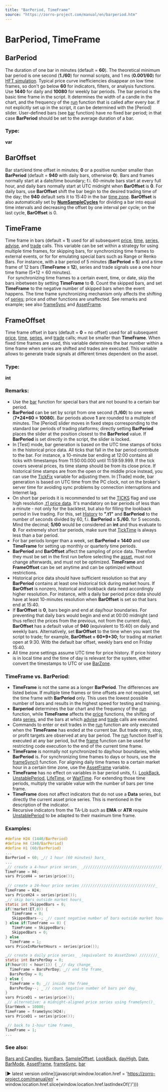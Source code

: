 ```yaml
---
title: "BarPeriod, TimeFrame"
source: "https://zorro-project.com/manual/en/barperiod.htm"
---
```


# BarPeriod, TimeFrame

## BarPeriod

The duration of one bar in minutes (default = **60**). The theoretical minimum bar period is one second (**1./60**) for normal scripts, and 1 ms (**0.001/60**) for [HFT simulation](198_Fill_modes.md). Typical price curve inefficiencies disappear on low time frames, so don't go below **60** for indicators, filters, or analysis functions. Use **1440** for daily and **10080** for weekly bar periods. The bar period is the basic time frame in the script. It determines the width of a candle in the chart, and the frequency of the [run](088_run.md) function that is called after every bar. If not explicitly set up in the script, it can be determined with the \[Period\] slider. User-defined bars (see [bar](bar.md) function) have no fixed bar period; in that case **BarPeriod** should be set to the average duration of a bar.  

### Type:

**var**

## BarOffset

Bar start/end time offset in minutes; **0** or a positive number smaller than **BarPeriod** (default = **940** with daily bars, otherwise **0**). Bars and frames normally start at a date/time boundary; f.i. 60-minute bars start at every full hour, and daily bars normally start at UTC midnight when **BarOffset** is **0**. For daily bars, use **BarOffset** shift the bar begin to the desired trading time of the day; the **940** default sets it to 15:40 in the bar [time zone](assetzone.md). **BarOffset** is also automatically set by **[NumSampleCycles](numsamplecycles.md)** for dividing a bar into equal time intervals and decreasing the offset by one interval per cycle; on the last cycle, **BarOffset** is 0.  

## TimeFrame

Time frame in bars (default = **1**) used for all subsequent [price](022_Price_History.md), [time](month.md), [series](091_series.md), [advise](advisor.md), and [trade](buylong.md) calls. This variable can be set within a strategy for using multiple time frames, for skipping bars, for synchronizing time frames to external events, or for for emulating special bars such as Range or Renko Bars. For instance, with a bar period of 5 minutes (**BarPeriod = 5**) and a time frame of 12 bars (**TimeFrame = 12**), series and trade signals use a one hour time frame (5\*12 = 60 minutes).  
  For synchronizing time frames to a certain event, time, or date, skip the bars inbetween by setting **TimeFrame** to **0**. Count the skipped bars, and set **TimeFrame** to the negative number of skipped bars when the event happens. The time frame synchronizing mechanism only affects the shifting of [series](091_series.md); price and other functions are unaffected. See remarks and example; see also [frameSync](118_frame_frameSync.md) and [AssetFrame](assetzone.md).

## FrameOffset

Time frame offset in bars (default = **0** = no offset) used for all subsequent [price](022_Price_History.md), [time](month.md), [series](091_series.md), and [trade](buylong.md) calls; must be smaller than **TimeFrame**. When fixed time frames are used, this variable determines the bar number within a time frame when series are shifted and trades are executed. This variable allows to generate trade signals at different times dependent on the asset.

### Type:

**int**

### Remarks:

*   Use the [bar](005_Bars_and_Candles.md) function for special bars that are not bound to a certain bar period.
*   **BarPeriod** can be set by script from one second (**1./60**) to one week (**7\*24\*60 = 10080**). Bar periods above **1** are rounded to a multiple of minutes. The \[Period\] slider moves in fixed steps corresponding to the standard bar periods of trading platforms; directly setting **BarPeriod** places the slider at the position closest to the **BarPeriod** value. If **BarPeriod** is set directly in the script, the slider is locked.
*   In \[Test\] mode, bar generation is based on the UTC time stamps of ticks in the historical price data. All ticks that fall in the bar period contribute to the bar. For instance, a 10-minute bar ending at 12:00 contains all ticks with timestamps from 11:50:00.000 until 11:59:59.999. If the tick covers several prices, its time stamp should be from its close price. If historical time stamps are from the open or the middle price instead, you can use the [TickFix](187_TickTime_MaxRequests.md) variable for adjusting them. In \[Trade\] mode, bar generation is based on UTC time from the PC clock, not on the broker's server time for avoiding sync problems by connection interruptions and Internet lag.
*   On short bar periods it is recommended to set the [TICKS](018_TradeMode.md) flag and use high resolution [.t1 price data](testing.htm#m1t1). It's mandatory on bar periods of less than a minute - not only for the backtest, but also for filling the lookback period in live trading. For this, set [History](020_Included_Scripts.md) to **".t1"** and **BarPeriod** to the number of seconds divided by 60, f.i. **BarPeriod = 5./60.** for 5 seconds. Mind the decimal; **5/60** would be considered an **int** and thus evaluate to **0**. For extremely short bar periods, make sure that [TickTime](187_TickTime_MaxRequests.md) is always less than a bar period.
*   For bar periods longer than a week, set **BarPeriod = 1440** and use **TimeFrame** for setting up monthly or quarterly time periods. 
*   **BarPeriod** and **BarOffset** affect the sampling of price data. Therefore they must be set in the first run before selecting the [asset](013_Asset_Account_Lists.md), must not change afterwards, and must not be optimized. **TimeFrame** and **FrameOffset** can be set anytime and can be optimized without restrictions.
*   Historical price data should have sufficient resolution so that any **BarPeriod** contains at least one historical tick during market hours. If **BarOffset** is nonzero, historical and lookback data need accordingly higher resolution. For instance, with a daily bar period price data should have at least 10-minutes resolution when **BarOffset** is set so that bars end at 15:40. 
*   If **BarOffset** is **0**, bars begin and end at day/hour boundaries. For preventing that daily bars would begin and end at 00:00 midnight (and thus reflect the prices from the previous, not from the current day), **BarOffset** has a default value of **940** (equivalent to 15:40) on daily and weekly bars. Alternatively, set **BarOffset** to the time when you want the script to trade; for example, **BarOffset = 60\*9+30;** for trading at market open at 9:30. Witb the default bar offset, weekly bars end on Friday 15:40.
*   All time zone settings assume UTC time for price history. If price history is in local time and the time of day is relevant for the system, either convert the timestamps to UTC or use [BarZone](assetzone.md).  
    

### TimeFrame vs. BarPeriod:

*   **TimeFrame** is not the same as a longer **BarPeriod**. The differences are listed below. If multiple time frames or time offsets are not required, set the time frame with **BarPeriod** only. This uses the lowest possible number of bars and results in the highest speed for testing and training. 
*   **Barperiod** determines the bar chart and the frequency of the [run](088_run.md) function, while **TimeFrame** affects the [price](022_Price_History.md) functions, the shifting of data [series](091_series.md), and the bars at which [advise](advisor.md) and [trade](buylong.md) calls are executed.
*   Commands to enter or exit trades in the [run](088_run.md) function are only executed when the **TimeFrame** has ended at the current bar. But trade entry, stop, or profit targets are observed at any bar period. The [run](088_run.md) function itself is executed at any bar period, but the [frame](118_frame_frameSync.md) function can be used for restricting code execution to the end of the current time frame.
*   **TimeFrame** is normally not synchronized to day/hour boundaries, while **BarPeriod** is. For synchronizing time frames to days or hours, use the [frameSync()](118_frame_frameSync.md) function. For aligning daily time frames to a certain market hour in a certain time zone, use the [AssetFrame](assetzone.md) variable.
*   **TimeFrame** has no effect on variables in bar period units, f.i. [LookBack](181_LookBack_UnstablePeriod.md), [UnstablePeriod](181_LookBack_UnstablePeriod.md), [LifeTime](timewait.md), or [WaitTime](timewait.md). For extending those time periods, multiply the variable value with the number of bars per time frame.
*   **TimeFrame** does not affect indicators that do not use a **Data** series, but directly the current asset price series. This is mentioned in the description of the indicator.
*   Recursive indicators from the TA-Lib such as **EMA** or **ATR** require [UnstablePeriod](181_LookBack_UnstablePeriod.md) to be adapted to their maximum time frame. 

### Examples:

```c
#define H24 (1440/BarPeriod)
#define H4 (240/BarPeriod)
#define H1 (60/BarPeriod)
... 
BarPeriod = 60; _// 1 hour (60 minutes) bars_
...
_// create a 4-hour price series_ _///////////////////////////////////_
TimeFrame = H4;
vars PriceH4 = series(price());
 
_// create a 24-hour price series /////////////////////////////////_
TimeFrame = H24;
vars PriceH24 = series(price());
_// skip bars outside market hours_
static int SkippedBars = 0;  
if(!market(ET,0)) {  
   TimeFrame = 0;  
   SkippedBars--; _// count negative number of bars outside market hours_  
} else if(TimeFrame == 0) {  
   TimeFrame = SkippedBars;  
   SkippedBars = 0;  
} else  
  TimeFrame = 1;  
vars PriceInMarketHours = series(price());

_// create a daily price series_ _(equivalent to AssetZone) ////////_
static int BarsPerDay = 0;
if(hour(0) < hour(1)) { _// day change_  
  TimeFrame = BarsPerDay; _// end the frame_
  BarsPerDay = 0;
} else {
  TimeFrame = 0; _// inside the frame_
  BarsPerDay--; _ // count negative number of bars per day_
}
vars PriceD1 = series(price());
_// alternative: a midnight-aligned price series using frameSync()_
StartWeek = 10000;
TimeFrame = frameSync(H24);
vars PriceD1 = series(price());

_// back to 1-hour time frames_
TimeFrame = 1;					
...
```

### See also:

[Bars and Candles](005_Bars_and_Candles.md), [NumBars](180_Bar_NumBars.md), [SampleOffset](numsamplecycles.md), [LookBack](181_LookBack_UnstablePeriod.md), [dayHigh](119_dayHigh_dayLow.md), [Date](100_tradeUpdate.md), [BarMode](200_BarMode.md), [AssetFrame](assetzone.md), [frameSync](118_frame_frameSync.md), [bar](005_Bars_and_Candles.md)

[► latest version online](javascript:window.location.href = 'https://zorro-project.com/manual/en' + window.location.href.slice\(window.location.href.lastIndexOf\('/'\)\))